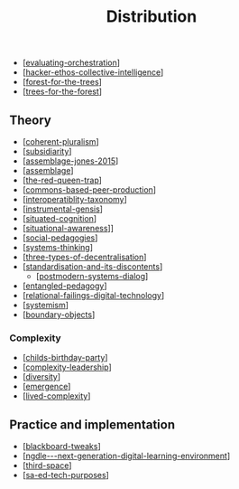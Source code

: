 ﻿---
title: Distribution
---
- [[evaluating-orchestration]]
- [[hacker-ethos-collective-intelligence]]
- [[forest-for-the-trees]]
- [[trees-for-the-forest]]

## Theory

- [[coherent-pluralism]]
- [[subsidiarity]]
- [[assemblage-jones-2015]]
- [[assemblage]]
- [[the-red-queen-trap]]
- [[commons-based-peer-production]]
- [[interoperatiblity-taxonomy]]
- [[instrumental-gensis]]
- [[situated-cognition]]
- [[situational-awareness]]]
- [[social-pedagogies]]
- [[systems-thinking]]
- [[three-types-of-decentralisation]]
- [[standardisation-and-its-discontents]]
  - [[postmodern-systems-dialog]]
- [[entangled-pedagogy]]
- [[relational-failings-digital-technology]]
- [[systemism]]
- [[boundary-objects]]


### Complexity

- [[childs-birthday-party]]
- [[complexity-leadership]]
- [[diversity]]
- [[emergence]]
- [[lived-complexity]]

## Practice and implementation

- [[blackboard-tweaks]]
- [[ngdle---next-generation-digital-learning-environment]]
- [[third-space]]
- [[sa-ed-tech-purposes]]

[//begin]: # "Autogenerated link references for markdown compatibility"
[evaluating-orchestration]: ../Assemblage/evaluating-orchestration "Evaluating orchestration"
[hacker-ethos-collective-intelligence]: hacker-ethos-collective-intelligence "Hacker Ethos as Collective Intelligence"
[forest-for-the-trees]: forest-for-the-trees "Forest for the trees"
[trees-for-the-forest]: trees-for-the-forest "Trees for the forest"
[coherent-pluralism]: coherent-pluralism "Coherent Pluralism "
[subsidiarity]: subsidiarity "Subsidiarity"
[assemblage-jones-2015]: assemblage-jones-2015 "Assemblage (Jones, 2015)"
[assemblage]: assemblage "Assemblage"
[the-red-queen-trap]: the-red-queen-trap "The Red Queen Trap"
[commons-based-peer-production]: commons-based-peer-production "Commons-based peer production"
[interoperatiblity-taxonomy]: interoperatiblity-taxonomy "Interoperability Taxonomy"
[instrumental-gensis]: instrumental-gensis "Instrumental Genesis"
[situated-cognition]: situated-cognition "Situated cognition"
[situational-awareness]: situational-awareness "Situational Awareness"
[social-pedagogies]: social-pedagogies "Social Pedagogies"
[systems-thinking]: systems-thinking "Systems thinking"
[three-types-of-decentralisation]: three-types-of-decentralisation "Three types of decentralisation"
[standardisation-and-its-discontents]: ../Society/standardisation-and-its-discontents "Standardisation and its discontents"
[postmodern-systems-dialog]: postmodern-systems-dialog "Postmodern systems: Intersubjectivity through dialog"
[entangled-pedagogy]: entangled-pedagogy "Entangled Pedagogy"
[relational-failings-digital-technology]: ../relational/relational-failings-digital-technology "The Relational Failings of Digital Technology"
[systemism]: ../Research/systemism "Systemism"
[boundary-objects]: boundary-objects "Boundary objects"
[childs-birthday-party]: childs-birthday-party "Organising a child's birthday party"
[complexity-leadership]: complexity-leadership "Complexity leadership"
[diversity]: diversity "Diversity"
[emergence]: emergence "Emergence"
[lived-complexity]: lived-complexity "# Lived complexity"
[blackboard-tweaks]: blackboard-tweaks "Blackboard tweaks"
[ngdle---next-generation-digital-learning-environment]: ngdle---next-generation-digital-learning-environment "NGDLE - Next Generation Digital Learning Environment"
[third-space]: third-space "Third space"
[sa-ed-tech-purposes]: ../../share/tweetThreads/sa-ed-tech-purposes "DSA and Ed Tech"
[//end]: # "Autogenerated link references"